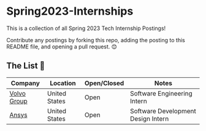 # Spring2023-Internships
This is a collection of all Spring 2023 Tech Internship Postings!

Contribute any postings by forking this repo, adding the posting to this README file, and opening a pull request. 😊

## The List 📙
| Company | Location | Open/Closed | Notes |
|---|---|-------------|-------------|
| [Volvo Group](https://www.volvogroup.com/en/careers/job-openings/122434BR.html) | United States | Open | Software Engineering Intern |
| [Ansys](https://careers.ansys.com/job/FL-Home-City-Spring-2023-Intern-Software-Development-Design-%28Bachelor&apos;s%29-FL-32399/885802200/) | United States | Open | Software Development Design Intern |
